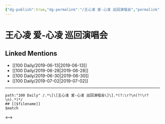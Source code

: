 ```yaml
---
{"dg-publish":true,"dg-permalink":"/王心凌 爱-心凌 巡回演唱会","permalink":"/王心凌 爱-心凌 巡回演唱会/"}
---
```


# 王心凌 爱-心凌 巡回演唱会

## Linked Mentions
- [[100 Daily/2019-06-13\|2019-06-13]]
- [[100 Daily/2019-06-28\|2019-06-28]]
- [[100 Daily/2019-06-30\|2019-06-30]]
- [[100 Daily/2019-07-02\|2019-07-02]]


---

```expander
path:"100 Daily" /.*\[\[王心凌 爱-心凌 巡回演唱会\]\].*(?:\r?\n(?!\r?\n).*)*/
## [[$filename]]
$match
```

<-->